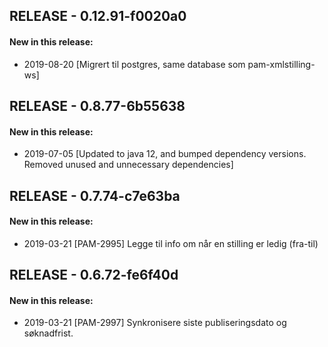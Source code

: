 ## RELEASE - 0.12.91-f0020a0
#### New in this release: 
+ 2019-08-20 [Migrert til postgres, same database som pam-xmlstilling-ws]
## RELEASE - 0.8.77-6b55638
#### New in this release: 
+ 2019-07-05 [Updated to java 12, and bumped dependency versions. Removed unused and unnecessary dependencies]
## RELEASE - 0.7.74-c7e63ba
#### New in this release: 
+ 2019-03-21 [PAM-2995] Legge til info om når en stilling er ledig (fra-til)
## RELEASE - 0.6.72-fe6f40d
#### New in this release: 
+ 2019-03-21 [PAM-2997] Synkronisere siste publiseringsdato og søknadfrist.
